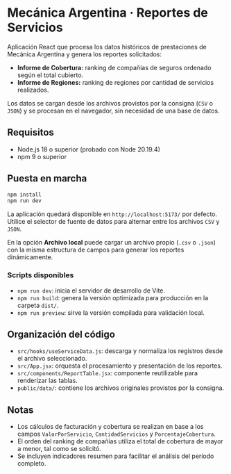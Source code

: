 # Mecánica Argentina · Reportes de Servicios

Aplicación React que procesa los datos históricos de prestaciones de Mecánica Argentina y genera los reportes solicitados:

- **Informe de Cobertura:** ranking de compañías de seguros ordenado según el total cubierto.
- **Informe de Regiones:** ranking de regiones por cantidad de servicios realizados.

Los datos se cargan desde los archivos provistos por la consigna (`CSV` o `JSON`) y se procesan en el navegador, sin necesidad de una base de datos.

## Requisitos

- Node.js 18 o superior (probado con Node 20.19.4)
- npm 9 o superior

## Puesta en marcha

```bash
npm install
npm run dev
```

La aplicación quedará disponible en `http://localhost:5173/` por defecto. Utilice el selector de fuente de datos para alternar entre los archivos `CSV` y `JSON`.

En la opción **Archivo local** puede cargar un archivo propio (`.csv` o `.json`) con la misma estructura de campos para generar los reportes dinámicamente.

### Scripts disponibles

- `npm run dev`: inicia el servidor de desarrollo de Vite.
- `npm run build`: genera la versión optimizada para producción en la carpeta `dist/`.
- `npm run preview`: sirve la versión compilada para validación local.

## Organización del código

- `src/hooks/useServiceData.js`: descarga y normaliza los registros desde el archivo seleccionado.
- `src/App.jsx`: orquesta el procesamiento y presentación de los reportes.
- `src/components/ReportTable.jsx`: componente reutilizable para renderizar las tablas.
- `public/data/`: contiene los archivos originales provistos por la consigna.

## Notas

- Los cálculos de facturación y cobertura se realizan en base a los campos `ValorPorServicio`, `CantidadServicios` y `PorcentajeCobertura`.
- El orden del ranking de compañías utiliza el total de cobertura de mayor a menor, tal como se solicitó.
- Se incluyen indicadores resumen para facilitar el análisis del período completo.

